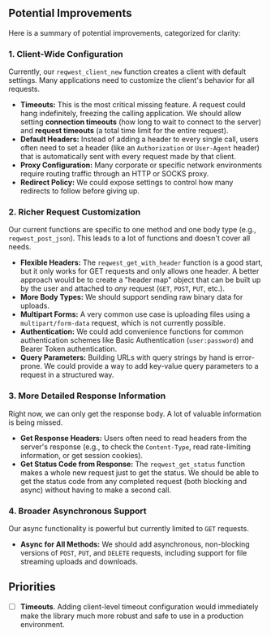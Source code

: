 ## Potential Improvements

Here is a summary of potential improvements, categorized for clarity:

### 1. Client-Wide Configuration

Currently, our `reqwest_client_new` function creates a client with default settings. Many applications need to customize the client's behavior for all requests.

*   **Timeouts:** This is the most critical missing feature. A request could hang indefinitely, freezing the calling application. We should allow setting **connection timeouts** (how long to wait to connect to the server) and **request timeouts** (a total time limit for the entire request).
*   **Default Headers:** Instead of adding a header to every single call, users often need to set a header (like an `Authorization` or `User-Agent` header) that is automatically sent with every request made by that client.
*   **Proxy Configuration:** Many corporate or specific network environments require routing traffic through an HTTP or SOCKS proxy.
*   **Redirect Policy:** We could expose settings to control how many redirects to follow before giving up.

### 2. Richer Request Customization

Our current functions are specific to one method and one body type (e.g., `reqwest_post_json`). This leads to a lot of functions and doesn't cover all needs.

*   **Flexible Headers:** The `reqwest_get_with_header` function is a good start, but it only works for GET requests and only allows one header. A better approach would be to create a "header map" object that can be built up by the user and attached to *any* request (`GET`, `POST`, `PUT`, etc.).
*   **More Body Types:** We should support sending raw binary data for uploads.
*   **Multipart Forms:** A very common use case is uploading files using a `multipart/form-data` request, which is not currently possible.
*   **Authentication:** We could add convenience functions for common authentication schemes like Basic Authentication (`user:password`) and Bearer Token authentication.
*   **Query Parameters:** Building URLs with query strings by hand is error-prone. We could provide a way to add key-value query parameters to a request in a structured way.

### 3. More Detailed Response Information

Right now, we can only get the response body. A lot of valuable information is being missed.

*   **Get Response Headers:** Users often need to read headers from the server's response (e.g., to check the `Content-Type`, read rate-limiting information, or get session cookies).
*   **Get Status Code from Response:** The `reqwest_get_status` function makes a whole new request just to get the status. We should be able to get the status code from any completed request (both blocking and async) without having to make a second call.

### 4. Broader Asynchronous Support

Our async functionality is powerful but currently limited to `GET` requests.

*   **Async for All Methods:** We should add asynchronous, non-blocking versions of `POST`, `PUT`, and `DELETE` requests, including support for file streaming uploads and downloads.

## Priorities

- [ ] **Timeouts**. Adding client-level timeout configuration would immediately make the library much more robust and safe to use in a production environment.
